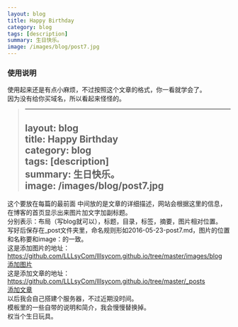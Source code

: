 ```yaml
---
layout: blog
title: Happy Birthday 
category: blog
tags: [description]  
summary: 生日快乐。
image: /images/blog/post7.jpg
---
```


### 使用说明   

使用起来还是有点小麻烦，不过按照这个文章的格式，你一看就学会了。  
因为没有给你买域名，所以看起来怪怪的。  
> ---
> layout: blog  
> title: Happy Birthday   
> category: blog  
> tags: [description]    
> summary: 生日快乐。  
> image: /images/blog/post7.jpg  
> ---
这个要放在每篇的最前面 中间放的是文章的详细描述，网站会根据这里的信息，在博客的首页显示出来图片加文字加副标题。  
分别表示：布局（写blog就可以），标题，目录，标签，摘要，图片相对位置。  
写好后保存在_post文件夹里，命名规则形如2016-05-23-post7.md，图片的位置和名称要和image：的一致。  
这是添加图片的地址：https://github.com/LLLsyCom/lllsycom.github.io/tree/master/images/blog  
[添加图片](https://github.com/LLLsyCom/lllsycom.github.io/tree/master/images/blog)  
这是添加文章的地址：https://github.com/LLLsyCom/lllsycom.github.io/tree/master/_posts  
[添加文章](https://github.com/LLLsyCom/lllsycom.github.io/tree/master/_posts)  
以后我会自己搭建个服务器，不过近期没时间。  
模板里的一些自带的说明和简介，我会慢慢替换掉。  
权当个生日玩具。  
